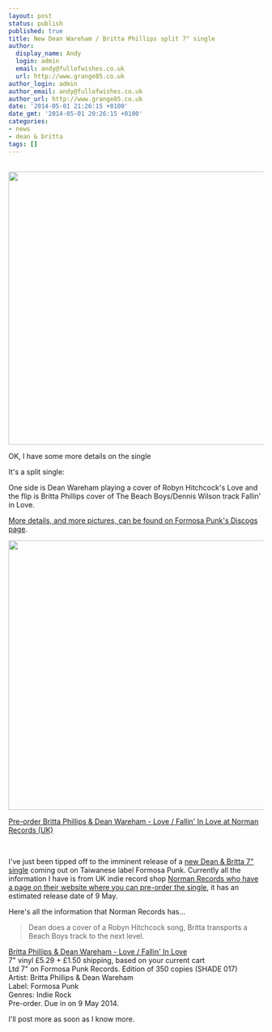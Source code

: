 ```yaml
---
layout: post
status: publish
published: true
title: New Dean Wareham / Britta Phillips split 7" single
author:
  display_name: Andy
  login: admin
  email: andy@fullofwishes.co.uk
  url: http://www.grange85.co.uk
author_login: admin
author_email: andy@fullofwishes.co.uk
author_url: http://www.grange85.co.uk
date: '2014-05-01 21:26:15 +0100'
date_gmt: '2014-05-01 20:26:15 +0100'
categories:
- news
- dean & britta
tags: []
---
```

<p><ins datetime="2014-05-02T17:45:46+00:00"><br />
<img src="https://media.fullofwishes.co.uk/05-dean_wareham/sleeves/dean-wareham-love-formosa-punk.jpg" width="529" height="539" class="aligncenter" /></p>
<p>OK, I have some more details on the single</p>
<p>It's a split single:</p>
<p>One side is Dean Wareham playing a cover of Robyn Hitchcock's Love and the flip is Britta Phillips cover of The Beach Boys/Dennis Wilson track Fallin' in Love.</p>
<p><a href="http://www.discogs.com/Dean-Wareham-Britta-Phillips-Love-Fallin-In-Love/master/682159">More details, and more pictures, can be found on Formosa Punk's Discogs page</a>.</p>
<p><img src="https://media.fullofwishes.co.uk/05-dean_wareham/sleeves/dean-wareham-love-formosa-punk-reverse.jpg" width="529" height="532" class="aligncenter" /></p>
<p><a href="http://www.normanrecords.com/records/147340-britta-phillips-dean-wareham-love-fallin-in-love-">Pre-order Britta Phillips & Dean Wareham - Love / Fallin' In Love at Norman Records (UK)</a></p>
<p></ins><br />
<a id="more"></a><a id="more-8981"></a></p>
<p>I've just been tipped off to the imminent release of a <a href="http://www.normanrecords.com/records/147340-britta-phillips-dean-wareham-love-fallin-in-love-">new Dean & Britta 7" single</a> coming out on Taiwanese label Formosa Punk. Currently all the information I have is from UK indie record shop <a href="http://www.normanrecords.com/records/147340-britta-phillips-dean-wareham-love-fallin-in-love-">Norman Records who have a page on their website where you can pre-order the single</a>, it has an estimated release date of 9 May.</p>
<p>Here's all the information that Norman Records has...</p>
<blockquote><p>Dean does a cover of a Robyn Hitchcock song, Britta transports a Beach Boys track to the next level.</p></blockquote>
<p>    <a href="http://www.normanrecords.com/records/147340-britta-phillips-dean-wareham-love-fallin-in-love-">Britta Phillips & Dean Wareham - Love / Fallin' In Love</a><br />
    7" vinyl £5.29 + £1.50 shipping, based on your current cart<br />
    Ltd 7" on Formosa Punk Records. Edition of 350 copies (SHADE 017)<br />
    Artist: Britta Phillips & Dean Wareham<br />
    Label: Formosa Punk<br />
    Genres: Indie Rock<br />
    Pre-order. Due in on 9 May 2014.</p>
<p>I'll post more as soon as I know more.</p>
